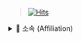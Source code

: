 >[![Hits](https://hits.seeyoufarm.com/api/count/incr/badge.svg?url=https%3A%2F%2Fgithub.com%2Fzaqwsx2003&count_bg=%23669ED9&title_bg=%2391E30A&icon=protocols-dot-io.svg&icon_color=%23058A74&title=Hits&edge_flat=false)](https://hits.seeyoufarm.com)
<details>
<summary>💒 소속 (Affiliation)</summary>
<div markdown="1">
 
>한양공업고등학교, 인공지능소프트웨어과
>
>Hanyang Technical High School,AI Software Department
>(주)새움
>
>Saewoom, Inc.


<details>
<summary>🗨 공부하는 언어 (studying language)</summary>
<div markdown="1">
 
>C#,Python,Java
>
>Hanyang Technical High School,AI Software Department
 
 
 
 
 [![Anurag's github stats](https://github-readme-stats.vercel.app/api?username=zaqwsx2003)](https://github.com/anuraghazra/github-readme-stats)


